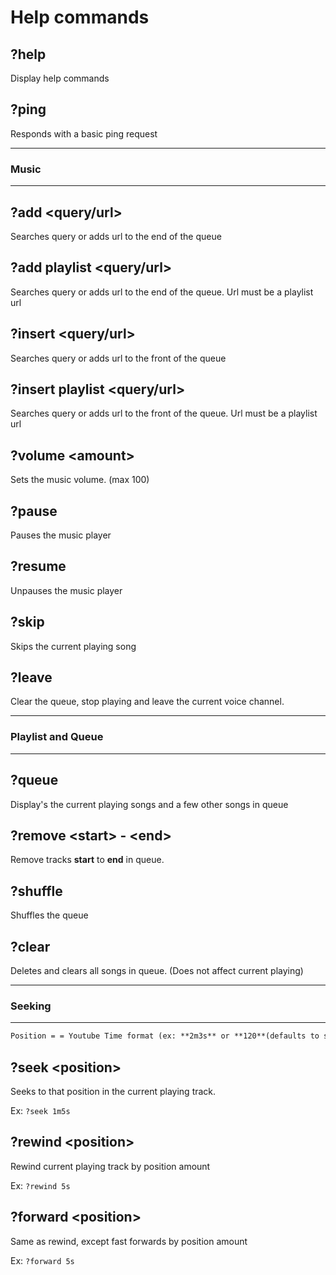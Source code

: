# Help commands

## ?help

Display help commands


## ?ping

Responds with a basic ping request

----

### Music

----

## ?add \<query/url\>

Searches query or adds url to the end of the queue

## ?add playlist \<query/url\>

Searches query or adds url to the end of the queue.
Url must be a playlist url

## ?insert \<query/url\>

Searches query or adds url to the front of the queue

## ?insert playlist \<query/url\>

Searches query or adds url to the front of the queue.
Url must be a playlist url

## ?volume \<amount\>

Sets the music volume. (max 100)

## ?pause

Pauses the music player

## ?resume

Unpauses the music player

## ?skip

Skips the current playing song

## ?leave

Clear the queue, stop playing and leave the current voice channel.

----

### Playlist and Queue

----

## ?queue

Display's the current playing songs and a few other songs in queue

## ?remove \<start\> - \<end\>

Remove tracks **start** to **end** in queue.

## ?shuffle

Shuffles the queue

## ?clear

Deletes and clears all songs in queue. (Does not affect current playing)

----

### Seeking

----

```markdown
Position = = Youtube Time format (ex: **2m3s** or **120**(defaults to seconds))
```

## ?seek \<position\>

Seeks to that position in the current playing track.

Ex: `?seek 1m5s`

## ?rewind \<position\>

Rewind current playing track by position amount

Ex: `?rewind 5s`

## ?forward \<position\>

Same as rewind, except fast forwards by position amount

Ex: `?forward 5s`
